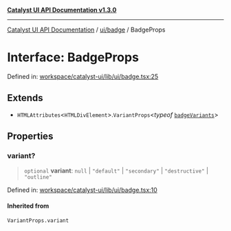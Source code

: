[**Catalyst UI API Documentation v1.3.0**](../../../README.md)

---

[Catalyst UI API Documentation](../../../README.md) / [ui/badge](../README.md) / BadgeProps

# Interface: BadgeProps

Defined in: [workspace/catalyst-ui/lib/ui/badge.tsx:25](https://github.com/TheBranchDriftCatalyst/catalyst-ui/blob/main/lib/ui/badge.tsx#L25)

## Extends

- `HTMLAttributes`\<`HTMLDivElement`\>.`VariantProps`\<_typeof_ [`badgeVariants`](../variables/badgeVariants.md)\>

## Properties

### variant?

> `optional` **variant**: `null` \| `"default"` \| `"secondary"` \| `"destructive"` \| `"outline"`

Defined in: [workspace/catalyst-ui/lib/ui/badge.tsx:10](https://github.com/TheBranchDriftCatalyst/catalyst-ui/blob/main/lib/ui/badge.tsx#L10)

#### Inherited from

`VariantProps.variant`
